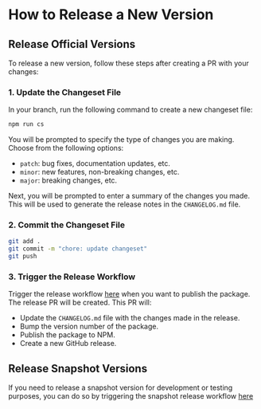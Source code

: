 # How to Release a New Version

## Release Official Versions

To release a new version, follow these steps after creating a PR with your changes:

### 1. Update the Changeset File

In your branch, run the following command to create a new changeset file:

```bash
npm run cs
```

You will be prompted to specify the type of changes you are making. Choose from the following options:

-   `patch`: bug fixes, documentation updates, etc.
-   `minor`: new features, non-breaking changes, etc.
-   `major`: breaking changes, etc.

Next, you will be prompted to enter a summary of the changes you made. This will be used to generate the release notes in the `CHANGELOG.md` file.

### 2. Commit the Changeset File

```bash
git add .
git commit -m "chore: update changeset"
git push
```

### 3. Trigger the Release Workflow

Trigger the release workflow [here](https://github.com/axelarnetwork/axelar-cgp-sui/actions/workflows/release.yaml) when you want to publish the package. The release PR will be created. This PR will:

-   Update the `CHANGELOG.md` file with the changes made in the release.
-   Bump the version number of the package.
-   Publish the package to NPM.
-   Create a new GitHub release.

## Release Snapshot Versions

If you need to release a snapshot version for development or testing purposes, you can do so by triggering the snapshot release workflow [here](https://github.com/axelarnetwork/axelar-cgp-sui/actions/workflows/release-snapshot.yaml)
